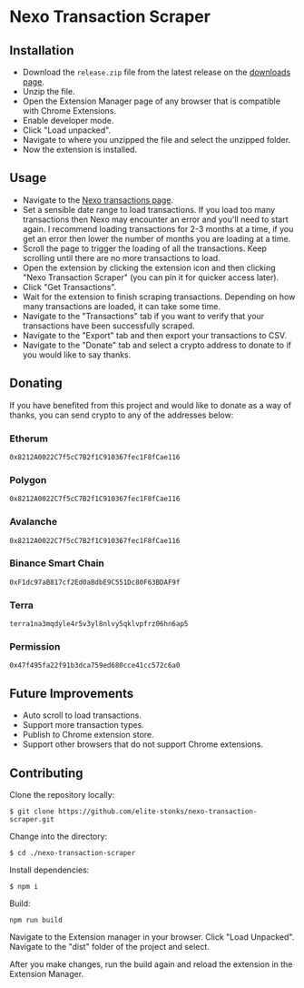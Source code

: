 # Nexo Transaction Scraper

## Installation

- Download the `release.zip` file from the latest release on the [downloads page](https://github.com/Elite-Stonks/Nexo-Transaction-Scraper/releases).
- Unzip the file.
- Open the Extension Manager page of any browser that is compatible with Chrome Extensions.
- Enable developer mode.
- Click "Load unpacked".
- Navigate to where you unzipped the file and select the unzipped folder.
- Now the extension is installed.

## Usage

- Navigate to the [Nexo transactions page](https://platform.nexo.io/transactions).
- Set a sensible date range to load transactions. If you load too many transactions then Nexo may encounter an error and you'll need to start again. I recommend loading transactions for 2-3 months at a time, if you get an error then lower the number of months you are loading at a time.
- Scroll the page to trigger the loading of all the transactions. Keep scrolling until there are no more transactions to load.
- Open the extension by clicking the extension icon and then clicking "Nexo Transaction Scraper" (you can pin it for quicker access later).
- Click "Get Transactions".
- Wait for the extension to finish scraping transactions. Depending on how many transactions are loaded, it can take some time.
- Navigate to the "Transactions" tab if you want to verify that your transactions have been successfully scraped.
- Navigate to the "Export" tab and then export your transactions to CSV.
- Navigate to the "Donate" tab and select a crypto address to donate to if you would like to say thanks.

## Donating

If you have benefited from this project and would like to donate as a way of thanks, you can send crypto to any of the addresses below:

### Etherum
```
0x8212A0022C7f5cC7B2f1C910367fec1F8fCae116
```

### Polygon
```
0x8212A0022C7f5cC7B2f1C910367fec1F8fCae116
```

### Avalanche
```
0x8212A0022C7f5cC7B2f1C910367fec1F8fCae116
```

### Binance Smart Chain
```
0xF1dc97aB817cf2Ed0aBdbE9C551Dc80F63BDAF9f
```

### Terra
```
terra1na3mqdyle4r5v3yl8nlvy5qklvpfrz06hn6ap5
```

### Permission
```
0x47f495fa22f91b3dca759ed680cce41cc572c6a0
```

## Future Improvements
- Auto scroll to load transactions.
- Support more transaction types.
- Publish to Chrome extension store.
- Support other browsers that do not support Chrome extensions.

## Contributing

Clone the repository locally:

```
$ git clone https://github.com/elite-stonks/nexo-transaction-scraper.git
```

Change into the directory:

```
$ cd ./nexo-transaction-scraper
```

Install dependencies:

```
$ npm i
```

Build:

```
npm run build
```

Navigate to the Extension manager in your browser. Click "Load Unpacked". Navigate to the "dist" folder of the project and select.

After you make changes, run the build again and reload the extension in the Extension Manager.

